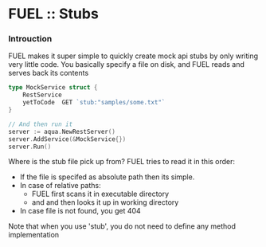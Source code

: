 # FUEL :: Stubs

### Introuction

FUEL makes it super simple to quickly create mock api stubs by only writing very little code. You basically specify a file on disk, and FUEL reads and serves back its contents

```go
type MockService struct {
	RestService
	yetToCode  GET `stub:"samples/some.txt"`
}

// And then run it
server := aqua.NewRestServer()
server.AddService(&MockService{})
server.Run()
```

Where is the stub file pick up from? FUEL tries to read it in this order:
 - If the file is specifed as absolute path then its simple.
 - In case of relative paths:
   - FUEL first scans it in executable directory
   - and and then looks it up in working directory
 - In case file is not found, you get 404

Note that when you use 'stub', you do not need to define any method implementation
